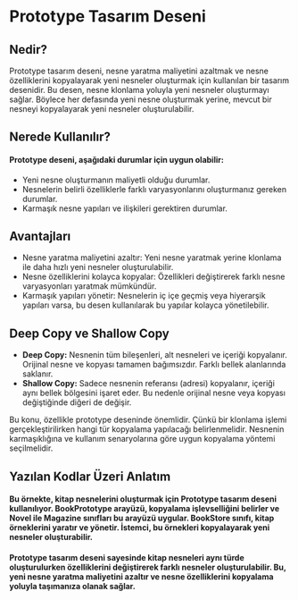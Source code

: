 # Prototype Tasarım Deseni

## Nedir?

Prototype tasarım deseni, nesne yaratma maliyetini azaltmak ve nesne özelliklerini kopyalayarak yeni nesneler oluşturmak için kullanılan bir tasarım desenidir. Bu desen, nesne klonlama yoluyla yeni nesneler oluşturmayı sağlar. Böylece her defasında yeni nesne oluşturmak yerine, mevcut bir nesneyi kopyalayarak yeni nesneler oluşturulabilir.

## Nerede Kullanılır?

#### Prototype deseni, aşağıdaki durumlar için uygun olabilir:

- Yeni nesne oluşturmanın maliyetli olduğu durumlar.
- Nesnelerin belirli özelliklerle farklı varyasyonlarını oluşturmanız gereken durumlar.
- Karmaşık nesne yapıları ve ilişkileri gerektiren durumlar.

## Avantajları

- Nesne yaratma maliyetini azaltır: Yeni nesne yaratmak yerine klonlama ile daha hızlı yeni nesneler oluşturulabilir.
- Nesne özelliklerini kolayca kopyalar: Özellikleri değiştirerek farklı nesne varyasyonları yaratmak mümkündür.
- Karmaşık yapıları yönetir: Nesnelerin iç içe geçmiş veya hiyerarşik yapıları varsa, bu desen kullanılarak bu yapılar kolayca yönetilebilir.

## Deep Copy ve Shallow Copy

- **Deep Copy:** Nesnenin tüm bileşenleri, alt nesneleri ve içeriği kopyalanır. Orijinal nesne ve kopyası tamamen bağımsızdır. Farklı bellek alanlarında saklanır.
- **Shallow Copy:** Sadece nesnenin referansı (adresi) kopyalanır, içeriği aynı bellek bölgesini işaret eder. Bu nedenle orijinal nesne veya kopyası değiştiğinde diğeri de değişir.

Bu konu, özellikle prototype deseninde önemlidir. Çünkü bir klonlama işlemi gerçekleştirilirken hangi tür kopyalama yapılacağı belirlenmelidir. Nesnenin karmaşıklığına ve kullanım senaryolarına göre uygun kopyalama yöntemi seçilmelidir.

## Yazılan Kodlar Üzeri Anlatım

#### Bu örnekte, kitap nesnelerini oluşturmak için Prototype tasarım deseni kullanılıyor. BookPrototype arayüzü, kopyalama işlevselliğini belirler ve Novel ile Magazine sınıfları bu arayüzü uygular. BookStore sınıfı, kitap örneklerini yaratır ve yönetir. İstemci, bu örnekleri kopyalayarak yeni nesneler oluşturabilir.

#### Prototype tasarım deseni sayesinde kitap nesneleri aynı türde oluşturulurken özelliklerini değiştirerek farklı nesneler oluşturulabilir. Bu, yeni nesne yaratma maliyetini azaltır ve nesne özelliklerini kopyalama yoluyla taşımanıza olanak sağlar.
